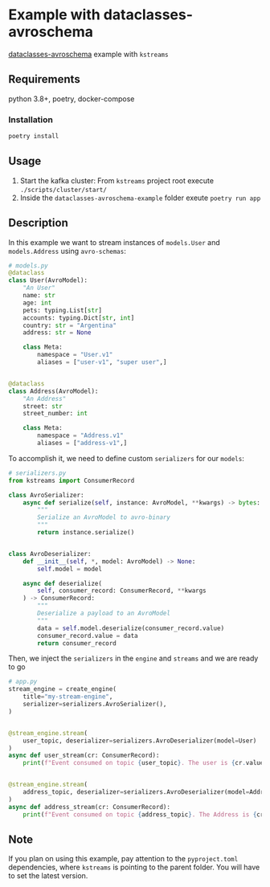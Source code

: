 # Example with dataclasses-avroschema

[dataclasses-avroschema](https://github.com/marcosschroh/dataclasses-avroschema) example with `kstreams`

## Requirements

python 3.8+, poetry, docker-compose

### Installation

```bash
poetry install
```

## Usage

1. Start the kafka cluster: From `kstreams` project root execute `./scripts/cluster/start/`
2. Inside the `dataclasses-avroschema-example` folder exeute `poetry run app`

## Description

In this example we want to stream instances of `models.User` and `models.Address` using `avro-schemas`:

```python
# models.py
@dataclass
class User(AvroModel):
    "An User"
    name: str
    age: int
    pets: typing.List[str]
    accounts: typing.Dict[str, int]
    country: str = "Argentina"
    address: str = None

    class Meta:
        namespace = "User.v1"
        aliases = ["user-v1", "super user",]


@dataclass
class Address(AvroModel):
    "An Address"
    street: str
    street_number: int

    class Meta:
        namespace = "Address.v1"
        aliases = ["address-v1",]
```

To accomplish it, we need to define custom `serializers` for our `models`:

```python
# serializers.py
from kstreams import ConsumerRecord

class AvroSerializer:
    async def serialize(self, instance: AvroModel, **kwargs) -> bytes:
        """
        Serialize an AvroModel to avro-binary
        """
        return instance.serialize()


class AvroDeserializer:
    def __init__(self, *, model: AvroModel) -> None:
        self.model = model

    async def deserialize(
        self, consumer_record: ConsumerRecord, **kwargs
    ) -> ConsumerRecord:
        """
        Deserialize a payload to an AvroModel
        """
        data = self.model.deserialize(consumer_record.value)
        consumer_record.value = data
        return consumer_record

```

Then, we inject the `serializers` in the `engine` and `streams` and we are ready to go

```python
# app.py
stream_engine = create_engine(
    title="my-stream-engine",
    serializer=serializers.AvroSerializer(),
)


@stream_engine.stream(
    user_topic, deserializer=serializers.AvroDeserializer(model=User)
)
async def user_stream(cr: ConsumerRecord):
    print(f"Event consumed on topic {user_topic}. The user is {cr.value}")


@stream_engine.stream(
    address_topic, deserializer=serializers.AvroDeserializer(model=Address)
)
async def address_stream(cr: ConsumerRecord):
    print(f"Event consumed on topic {address_topic}. The Address is {cr.value}")
```

## Note

If you plan on using this example, pay attention to the `pyproject.toml` dependencies, where
`kstreams` is pointing to the parent folder. You will have to set the latest version.
